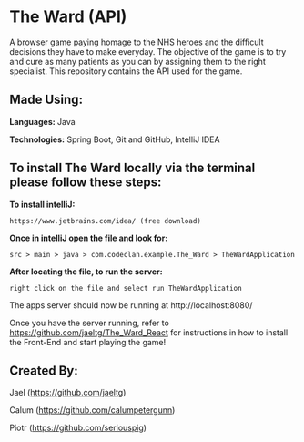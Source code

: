 # The Ward (API)

A browser game paying homage to the NHS heroes and the difficult decisions they have to make everyday. The objective of the game is to try and cure as many patients as you can by assigning them to the right specialist.
This repository contains the API used for the game.

## Made Using:

**Languages:** Java

**Technologies:** Spring Boot, Git and GitHub, IntelliJ IDEA

## To install The Ward locally via the terminal please follow these steps:

**To install intelliJ:**

`https://www.jetbrains.com/idea/ (free download)`

**Once in intelliJ open the file and look for:**

`src > main > java > com.codeclan.example.The_Ward > TheWardApplication`

**After locating the file, to run the server:**

`right click on the file and select run TheWardApplication`

The apps server should now be running at http://localhost:8080/

Once you have the server running, refer to https://github.com/jaeltg/The_Ward_React for instructions in how to install the Front-End and start playing the game!

## Created By:

Jael (https://github.com/jaeltg)

Calum (https://github.com/calumpetergunn)

Piotr (https://github.com/seriouspig)
